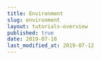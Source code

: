 ```yaml
---
title: Environment
slug: environment
layout: tutorials-overview
published: true
date: 2019-07-10
last_modified_at: 2019-07-12
---
```

